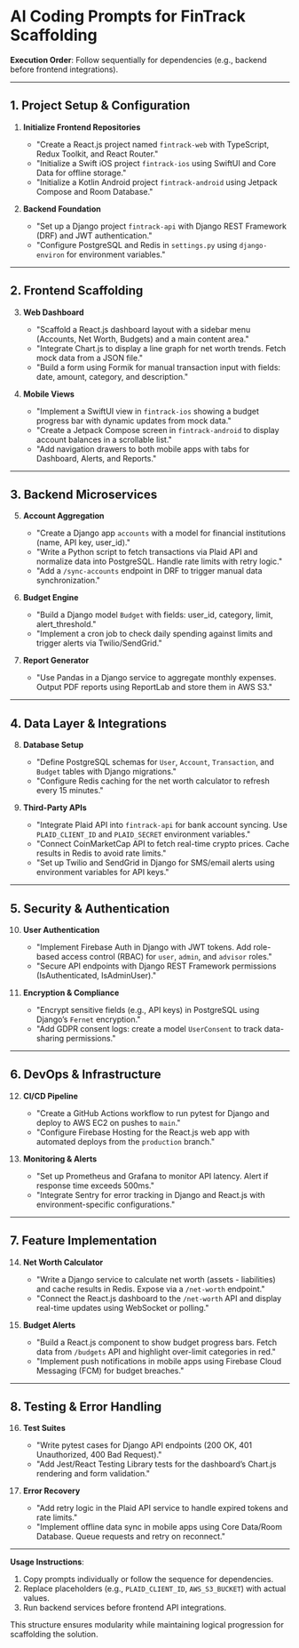 # **AI Coding Prompts for FinTrack Scaffolding**  
**Execution Order**: Follow sequentially for dependencies (e.g., backend before frontend integrations).  

---

## **1. Project Setup & Configuration**  
1. **Initialize Frontend Repositories**  
   - "Create a React.js project named `fintrack-web` with TypeScript, Redux Toolkit, and React Router."  
   - "Initialize a Swift iOS project `fintrack-ios` using SwiftUI and Core Data for offline storage."  
   - "Initialize a Kotlin Android project `fintrack-android` using Jetpack Compose and Room Database."  

2. **Backend Foundation**  
   - "Set up a Django project `fintrack-api` with Django REST Framework (DRF) and JWT authentication."  
   - "Configure PostgreSQL and Redis in `settings.py` using `django-environ` for environment variables."  

---

## **2. Frontend Scaffolding**  
3. **Web Dashboard**  
   - "Scaffold a React.js dashboard layout with a sidebar menu (Accounts, Net Worth, Budgets) and a main content area."  
   - "Integrate Chart.js to display a line graph for net worth trends. Fetch mock data from a JSON file."  
   - "Build a form using Formik for manual transaction input with fields: date, amount, category, and description."  

4. **Mobile Views**  
   - "Implement a SwiftUI view in `fintrack-ios` showing a budget progress bar with dynamic updates from mock data."  
   - "Create a Jetpack Compose screen in `fintrack-android` to display account balances in a scrollable list."  
   - "Add navigation drawers to both mobile apps with tabs for Dashboard, Alerts, and Reports."  

---

## **3. Backend Microservices**  
5. **Account Aggregation**  
   - "Create a Django app `accounts` with a model for financial institutions (name, API key, user_id)."  
   - "Write a Python script to fetch transactions via Plaid API and normalize data into PostgreSQL. Handle rate limits with retry logic."  
   - "Add a `/sync-accounts` endpoint in DRF to trigger manual data synchronization."  

6. **Budget Engine**  
   - "Build a Django model `Budget` with fields: user_id, category, limit, alert_threshold."  
   - "Implement a cron job to check daily spending against limits and trigger alerts via Twilio/SendGrid."  

7. **Report Generator**  
   - "Use Pandas in a Django service to aggregate monthly expenses. Output PDF reports using ReportLab and store them in AWS S3."  

---

## **4. Data Layer & Integrations**  
8. **Database Setup**  
   - "Define PostgreSQL schemas for `User`, `Account`, `Transaction`, and `Budget` tables with Django migrations."  
   - "Configure Redis caching for the net worth calculator to refresh every 15 minutes."  

9. **Third-Party APIs**  
   - "Integrate Plaid API into `fintrack-api` for bank account syncing. Use `PLAID_CLIENT_ID` and `PLAID_SECRET` environment variables."  
   - "Connect CoinMarketCap API to fetch real-time crypto prices. Cache results in Redis to avoid rate limits."  
   - "Set up Twilio and SendGrid in Django for SMS/email alerts using environment variables for API keys."  

---

## **5. Security & Authentication**  
10. **User Authentication**  
    - "Implement Firebase Auth in Django with JWT tokens. Add role-based access control (RBAC) for `user`, `admin`, and `advisor` roles."  
    - "Secure API endpoints with Django REST Framework permissions (IsAuthenticated, IsAdminUser)."  

11. **Encryption & Compliance**  
    - "Encrypt sensitive fields (e.g., API keys) in PostgreSQL using Django’s `Fernet` encryption."  
    - "Add GDPR consent logs: create a model `UserConsent` to track data-sharing permissions."  

---

## **6. DevOps & Infrastructure**  
12. **CI/CD Pipeline**  
    - "Create a GitHub Actions workflow to run pytest for Django and deploy to AWS EC2 on pushes to `main`."  
    - "Configure Firebase Hosting for the React.js web app with automated deploys from the `production` branch."  

13. **Monitoring & Alerts**  
    - "Set up Prometheus and Grafana to monitor API latency. Alert if response time exceeds 500ms."  
    - "Integrate Sentry for error tracking in Django and React.js with environment-specific configurations."  

---

## **7. Feature Implementation**  
14. **Net Worth Calculator**  
    - "Write a Django service to calculate net worth (assets - liabilities) and cache results in Redis. Expose via a `/net-worth` endpoint."  
    - "Connect the React.js dashboard to the `/net-worth` API and display real-time updates using WebSocket or polling."  

15. **Budget Alerts**  
    - "Build a React.js component to show budget progress bars. Fetch data from `/budgets` API and highlight over-limit categories in red."  
    - "Implement push notifications in mobile apps using Firebase Cloud Messaging (FCM) for budget breaches."  

---

## **8. Testing & Error Handling**  
16. **Test Suites**  
    - "Write pytest cases for Django API endpoints (200 OK, 401 Unauthorized, 400 Bad Request)."  
    - "Add Jest/React Testing Library tests for the dashboard’s Chart.js rendering and form validation."  

17. **Error Recovery**  
    - "Add retry logic in the Plaid API service to handle expired tokens and rate limits."  
    - "Implement offline data sync in mobile apps using Core Data/Room Database. Queue requests and retry on reconnect."  

---

**Usage Instructions**:  
1. Copy prompts individually or follow the sequence for dependencies.  
2. Replace placeholders (e.g., `PLAID_CLIENT_ID`, `AWS_S3_BUCKET`) with actual values.  
3. Run backend services before frontend API integrations.  

This structure ensures modularity while maintaining logical progression for scaffolding the solution.
